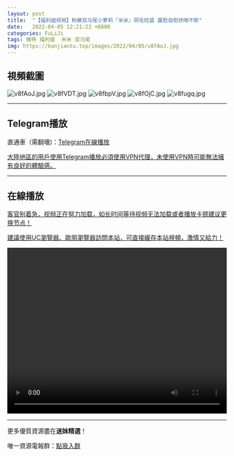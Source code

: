 ```yaml
---
layout: post
title:  "【福利姬视频】粉嫩双马尾小萝莉『米米』阴毛旺盛 露脸自慰娇喘不断"
date:   2022-04-05 12:21:22 +0800
categories: FuLiJi
tags: 推特 福利姬  米米 双马尾
img: https://kanjiantu.top/images/2022/04/05/v8fAoJ.jpg
---
```



## 視頻截圖

![v8fAoJ.jpg](https://kanjiantu.top/images/2022/04/05/v8fAoJ.jpg)
![v8fVDT.jpg](https://kanjiantu.top/images/2022/04/05/v8fVDT.jpg)
![v8fbpV.jpg](https://kanjiantu.top/images/2022/04/05/v8fbpV.jpg)
![v8fOjC.jpg](https://kanjiantu.top/images/2022/04/05/v8fOjC.jpg)
![v8fugq.jpg](https://kanjiantu.top/images/2022/04/05/v8fugq.jpg)

* * *
## Telegram播放

直通車（需翻墻)：[Telegram在線播放](https://t.me/mimeijingxuan/461)

<u>大陸地區的用戶使用Telegram播放必須使用VPN代理，未使用VPN時可能無法擁有良好的體驗感。</u> 
* * *
## 在線播放
<u>客官别着急，视频正在努力加载，如长时间等待视频无法加载或者播放卡顿建议更换节点！</u>

<u>建議使用UC瀏覽器、歐朋瀏覽器訪問本站，可直接緩存本站視頻，激情又給力！</u>
<center><video src="https://cdn.publer.io/uploads/videos/624b2a5edb2797129f4a63d7/f086ac4f8c41c6c03fb7748384bdd824.mp4" width="100%" height="380px" controls="controls"></video></center>

* * *
更多優質資源盡在**迷妹精選**！

唯一資源電報群：[點我入群](https://t.me/mimeijingxuan)


